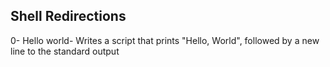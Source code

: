 ## Shell Redirections

0- Hello world- Writes a script that prints "Hello, World", followed by a new line to the standard output
